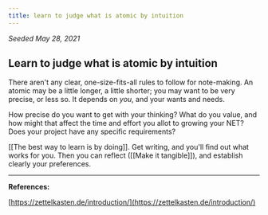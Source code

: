 ```yaml
---
title: learn to judge what is atomic by intuition
---
```


*Seeded May 28, 2021*
## Learn to judge what is atomic by intuition

There aren't any clear, one-size-fits-all rules to follow for note-making. An atomic may be a little longer, a little shorter; you may want to be very precise, or less so. It depends on *you*, and your wants and needs.

How precise do you want to get with your thinking? What do you value, and how might that affect the time and effort you allot to growing your NET? Does your project have any specific requirements?

[[The best way to learn is by doing]]. Get writing, and you'll find out what works for you. Then you can reflect ([[Make it tangible]]), and establish clearly your preferences.





---
**References:**  

[https://zettelkasten.de/introduction/](https://zettelkasten.de/introduction/)

